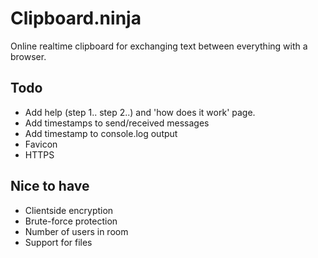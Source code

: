 # Clipboard.ninja

Online realtime clipboard for exchanging text between everything with a browser.

## Todo

* Add help (step 1.. step 2..) and 'how does it work' page.
* Add timestamps to send/received messages
* Add timestamp to console.log output
* Favicon
* HTTPS

## Nice to have

* Clientside encryption
* Brute-force protection
* Number of users in room
* Support for files

